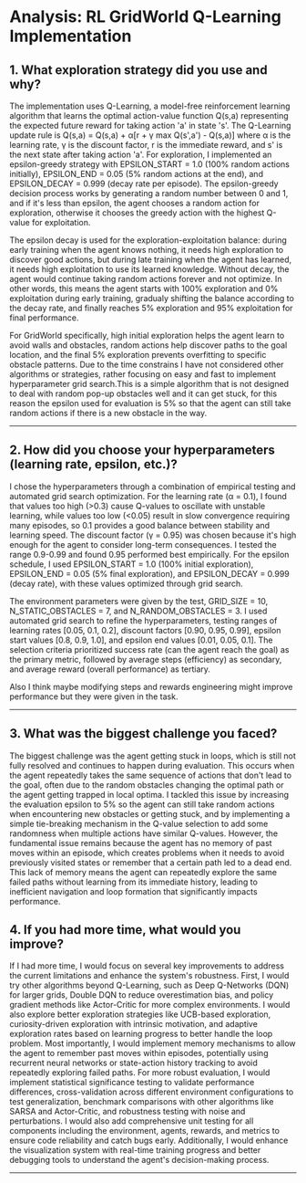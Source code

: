 # Analysis: RL GridWorld Q-Learning Implementation

## 1. What exploration strategy did you use and why?

The implementation uses Q-Learning, a model-free reinforcement learning algorithm that learns the optimal action-value function Q(s,a) representing the expected future reward for taking action 'a' in state 's'. The Q-Learning update rule is Q(s,a) = Q(s,a) + α[r + γ max Q(s',a') - Q(s,a)] where α is the learning rate, γ is the discount factor, r is the immediate reward, and s' is the next state after taking action 'a'. For exploration, I implemented an epsilon-greedy strategy with EPSILON_START = 1.0 (100% random actions initially), EPSILON_END = 0.05 (5% random actions at the end), and EPSILON_DECAY = 0.999 (decay rate per episode). The epsilon-greedy decision process works by generating a random number between 0 and 1, and if it's less than epsilon, the agent chooses a random action for exploration, otherwise it chooses the greedy action with the highest Q-value for exploitation.

The epsilon decay is used for the exploration-exploitation balance: during early training when the agent knows nothing, it needs high exploration to discover good actions, but during late training when the agent has learned, it needs high exploitation to use its learned knowledge. Without decay, the agent would continue taking random actions forever and not optimize. In other words, this means the agent starts with 100% exploration and 0% exploitation during early training, gradualy shifting the balance according to the decay rate, and finally reaches 5% exploration and 95% exploitation for final performance.

For GridWorld specifically, high initial exploration helps the agent learn to avoid walls and obstacles, random actions help discover paths to the goal location, and the final 5% exploration prevents overfitting to specific obstacle patterns. Due to the time constrains I have not considered other algorithms or strategies, rather focusing on easy and fast to implement hyperparameter grid search.This is a simple algorithm that is not designed to deal with random pop-up obstacles well and it can get stuck, for this reason the epsilon used for evaluation is 5% so that the agent can still take random actions if there is a new obstacle in the way.

---

## 2. How did you choose your hyperparameters (learning rate, epsilon, etc.)?

I chose the hyperparameters through a combination of empirical testing and automated grid search optimization. For the learning rate (α = 0.1), I found that values too high (>0.3) cause Q-values to oscillate with unstable learning, while values too low (<0.05) result in slow convergence requiring many episodes, so 0.1 provides a good balance between stability and learning speed. The discount factor (γ = 0.95) was chosen because it's high enough for the agent to consider long-term consequences. I tested the range 0.9-0.99 and found 0.95 performed best empirically. For the epsilon schedule, I used EPSILON_START = 1.0 (100% initial exploration), EPSILON_END = 0.05 (5% final exploration), and EPSILON_DECAY = 0.999 (decay rate), with these values optimized through grid search.

The environment parameters were given by the test, GRID_SIZE = 10, N_STATIC_OBSTACLES = 7, and N_RANDOM_OBSTACLES = 3. I used automated grid search to refine the hyperparameters, testing ranges of learning rates [0.05, 0.1, 0.2], discount factors [0.90, 0.95, 0.99], epsilon start values [0.8, 0.9, 1.0], and epsilon end values [0.01, 0.05, 0.1]. The selection criteria prioritized success rate (can the agent reach the goal) as the primary metric, followed by average steps (efficiency) as secondary, and average reward (overall performance) as tertiary.

Also I think maybe modifying steps and rewards engineering might improve performance but they were given in the task.

---

## 3. What was the biggest challenge you faced?

The biggest challenge was the agent getting stuck in loops, which is still not fully resolved and continues to happen during evaluation. This occurs when the agent repeatedly takes the same sequence of actions that don't lead to the goal, often due to the random obstacles changing the optimal path or the agent getting trapped in local optima. I tackled this issue by increasing the evaluation epsilon to 5% so the agent can still take random actions when encountering new obstacles or getting stuck, and by implementing a simple tie-breaking mechanism in the Q-value selection to add some randomness when multiple actions have similar Q-values. However, the fundamental issue remains because the agent has no memory of past moves within an episode, which creates problems when it needs to avoid previously visited states or remember that a certain path led to a dead end. This lack of memory means the agent can repeatedly explore the same failed paths without learning from its immediate history, leading to inefficient navigation and loop formation that significantly impacts performance.


## 4. If you had more time, what would you improve?

If I had more time, I would focus on several key improvements to address the current limitations and enhance the system's robustness. First, I would try other algorithms beyond Q-Learning, such as Deep Q-Networks (DQN) for larger grids, Double DQN to reduce overestimation bias, and policy gradient methods like Actor-Critic for more complex environments. I would also explore better exploration strategies like UCB-based exploration, curiosity-driven exploration with intrinsic motivation, and adaptive exploration rates based on learning progress to better handle the loop problem. Most importantly, I would implement memory mechanisms to allow the agent to remember past moves within episodes, potentially using recurrent neural networks or state-action history tracking to avoid repeatedly exploring failed paths. For more robust evaluation, I would implement statistical significance testing to validate performance differences, cross-validation across different environment configurations to test generalization, benchmark comparisons with other algorithms like SARSA and Actor-Critic, and robustness testing with noise and perturbations. I would also add comprehensive unit testing for all components including the environment, agents, rewards, and metrics to ensure code reliability and catch bugs early. Additionally, I would enhance the visualization system with real-time training progress and better debugging tools to understand the agent's decision-making process.

---
